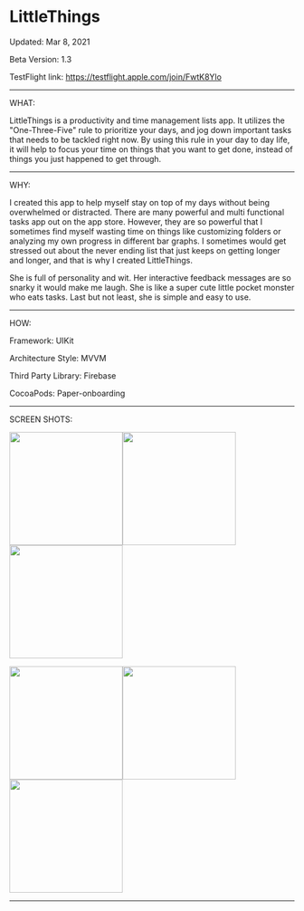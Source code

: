 # LittleThings
Updated: Mar 8, 2021

Beta Version: 1.3

TestFlight link: https://testflight.apple.com/join/FwtK8Ylo

***
WHAT:

LittleThings is a productivity and time management lists app. It utilizes the "One-Three-Five" rule to prioritize your days, and jog down important tasks that needs to be tackled right now. By using this rule in your day to day life, it will help to focus your time on things that you want to get done, instead of things you just happened to get through. 
***

WHY:

I created this app to help myself stay on top of my days without being overwhelmed or distracted. There are many powerful and multi functional tasks app out on the app store. However, they are so powerful that I sometimes find myself wasting time on things like customizing folders or analyzing my own progress in different bar graphs. I sometimes would get stressed out about the never ending list that just keeps on getting longer and longer, and that is why I created LittleThings. 

She is full of personality and wit. Her interactive feedback messages are so snarky it would make me laugh. She is like a super cute little pocket monster who eats tasks. Last but not least, she is simple and easy to use. 
***

HOW:

Framework:  UIKit

Architecture Style: MVVM

Third Party Library: Firebase 

CocoaPods: Paper-onboarding

***

SCREEN SHOTS: 

<img src="https://user-images.githubusercontent.com/64371072/110382936-74107600-8010-11eb-9ac5-0730faa86a38.png" width="200"><img src="https://user-images.githubusercontent.com/64371072/110382926-707cef00-8010-11eb-94d0-54fbd88e2602.png" width="200"><img src="https://user-images.githubusercontent.com/64371072/110382930-7246b280-8010-11eb-8551-704417eda2fe.png" width="200">


<img src="https://user-images.githubusercontent.com/64371072/110382933-7377df80-8010-11eb-9807-232a8597ffd4.png" width="200"><img src="https://user-images.githubusercontent.com/64371072/110382934-7377df80-8010-11eb-96bd-2ae459f4cd45.png" width="200"><img src="https://user-images.githubusercontent.com/64371072/110382932-72df4900-8010-11eb-81cb-4b3ad7a17aeb.png" width="200">

***
